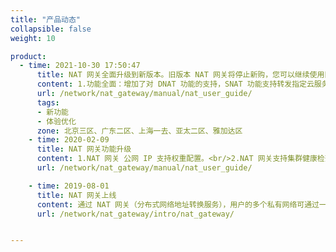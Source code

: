 ```yaml
---
title: "产品动态"
collapsible: false
weight: 10

product:
  - time: 2021-10-30 17:50:47
      title: NAT 网关全面升级到新版本。旧版本 NAT 网关将停止新购，您可以继续使用旧版本或升级到新版本。
      content: 1.功能全面：增加了对 DNAT 功能的支持，SNAT 功能支持转发指定云服务器，增强了监控告警能力。<br/>2.限制更少：取消 NAT 网关绑定私有网络个数限制，同一 VPC 内的所有私有网络都可以加入 NAT 网关。<br>3.流程简化：对于新建的 VPC，添加 SNAT 规则后，系统会自动下发指向 NAT 网关的路由，无需手动配置。<br/>4.价格优惠：计划支持包年包月的计费方式，享受折扣价格。
      url: /network/nat_gateway/manual/nat_user_guide/
      tags:
      - 新功能
      - 体验优化
      zone: 北京三区、广东二区、上海一去、亚太二区、雅加达区
    - time: 2020-02-09
      title: NAT 网关功能升级
      content: 1.NAT 网关 公网 IP 支持权重配置。<br/>2.NAT 网关支持集群健康检查。<br>3.NAT 网关支持主备多线路出口。
      url: /network/nat_gateway/manual/nat_user_guide/

    - time: 2019-08-01
      title: NAT 网关上线
      content: 通过 NAT 网关（分布式网络地址转换服务），用户的多个私有网络可通过一个统一的 IP 访问外网，共用公网带宽。分布式的设计具备优秀的可扩展性，可大幅提升网络出带宽，适用于高并发大流量公网业务。
      url: /network/nat_gateway/intro/nat_gateway/


---
```


